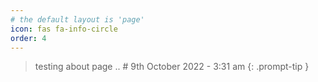 ```yaml
---
# the default layout is 'page'
icon: fas fa-info-circle
order: 4
---
```


> testing about page .. # 9th October 2022 - 3:31 am
{: .prompt-tip }
